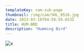 ```yaml
---
templateKey: cam-sub-page
thumbnail: /img/cam/SHL_8516.jpg
date: 2023-03-16T04:59:59.653Z
title: HUM-BRD 
description: "Humming Bird"
---
```



![x](/img/cam/SHL_8516.jpg)

